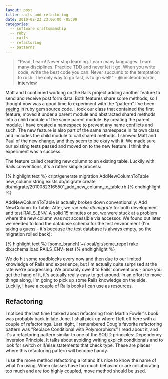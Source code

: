 ```yaml
---
layout: post
title: rails and refactoring
date: 2010-08-23 23:00:00 -05:00
categories:
  -- software craftsmanship
  -- ruby
  -- rails
  -- refactoring
  -- patterns
---
```


> "Read, Learn!  Never stop learning.  Learn many languages.  Learn many disciplines.  Practice TDD and never let it go.  When you write code, write the best code you can.  Never succumb to the temptation to rush.  The only way to go fast, is to go well!" - @unclebobmartin, [interview](http://www.azullo.com/blog/think-agile/interview-with-robert-c-martin-co-author-of-the-agile-manifesto/)

Matt and I continued working on the Rails project adding another feature to send and receive post form data.  Both features share some methods, so I thought now was a good time to experiment with the "pattern" I've been [seeing](http://github.com/sandro/specjour) in ruby gem source code.  I took our class that contained the first feature, moved it under a parent module and abstracted shared methods into a child module of the same parent module.  By creating the parent module, I have created a namespace to prevent any name conflicts and such.  The new feature is also part of the same namespace in its own class and includes the child module to call shared methods.  I showed Matt and Paul of the new change, and they seem to be okay with it.  We made sure our existing tests passed and moved on to the new feature.  I think the experiment was a success. 

The feature called creating new column to an existing table.  Luckily with Rails conventions, it's a rather simple process:

{% highlight text %}
cript/generate migration AddNewColumnToTable new_column:string
      exists  db/migrate
      create  db/migrate/20100823165501_add_new_column_to_table.rb
{% endhighlight %}

AddNewColumnToTable is actually broken down conventionally: Add NewColumn To Table.  After, we ran *rake db:migrate* for both development and test RAILS\_ENV.  A solid 15 minutes or so, we were stuck at a problem where the new column was not accessible via accessor.  We found out later we needed to load the database schema for the test environment (I'm taking a guess - it's because the test database is always empty, so the migration rolled back):

{% highlight text %}
[some_branch][~/local/git/some_repo] rake db:schema:load RAILS_ENV=test
{% endhighlight %}

We do hit some roadblocks every now and then due to our limited knowledge of Rails and experience, but I'm actually quite surprised at the rate we're progressing.  We probably owe it to Rails' conventions - once you get the hang of it, it's actually really easy to get around.  In an effort to move things along, I'm going to pick up some Rails knowledge on the side.  Luckily, I have a couple of Rails books I can use as resources.

## Refactoring

I noticed the last time I talked about refactoring from Martin Fowler's book was probably back in late June.  I shall pick up where I left off here with a couple of refactorings.  Last night, I remembered Doug's favorite refactoring pattern was "Replace Conditional with Polymorphism."  I read about it, and it's a refactoring pattern similar to one of the SOLID principles: Dependency Inversion Principle.  It talks about avoiding writing explicit conditionals and to look for switch or if/else statements that check type.  These are places where this refactoring pattern will become handy.

I use the move method refactoring a lot and it's nice to know the name of what I'm using.  When classes have too much behavior or are collaborating too much and are too highly coupled, move method should be used.
